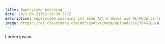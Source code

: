 ```yaml
---
title: Supervised Learning
date: 2021-06-21T12:58:39.377Z
description: Supervised Learning ist eine Art & Weise wie ML-Modelle lernen
image: https://res.cloudinary.com/dt5cqs0lv/image/upload/v1627646189/Wissen/download_a9rmuw.png
---
```

Lorem ipsum